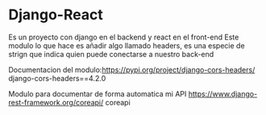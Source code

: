 # Django-React
Es un proyecto con django en el backend y react en el front-end
Este modulo lo que hace es añadir algo llamado  headers, es una especie de strign que indica quien puede conectarse a nuestro back-end

Documentacion del modulo:https://pypi.org/project/django-cors-headers/
django-cors-headers==4.2.0

Modulo para documentar de forma automatica mi API
https://www.django-rest-framework.org/coreapi/
coreapi